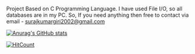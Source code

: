 Project Based on C Programming Language. I have used File I/O, so all databases are in my PC. So, If you need anything then free to contact via email - surajkumargiri2002@gmail.com

[![Anurag's GitHub stats](https://github-readme-stats.vercel.app/api?username=surajgirioffl)](https://github.com/anuraghazra/github-readme-stats)

[![HitCount](http://hits.dwyl.com/surajgirioffl/C-Language-Projects.svg?style=flat-square)](http://hits.dwyl.com/surajgirioffl/C-Language-Projects)
